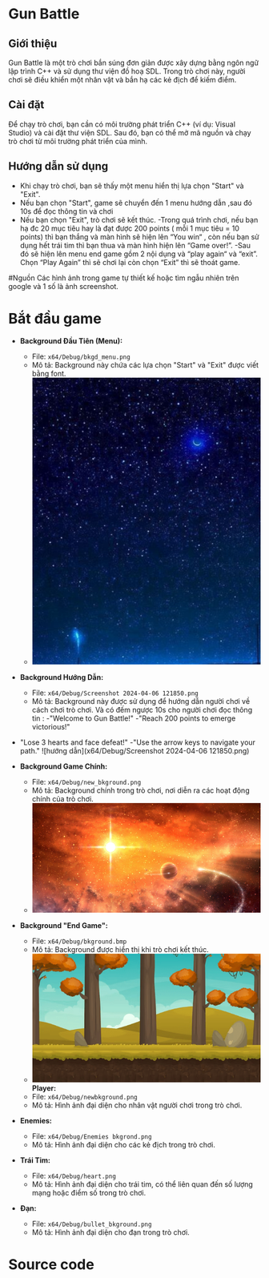 # Gun Battle

## Giới thiệu
Gun Battle là một trò chơi bắn súng đơn giản được xây dựng bằng ngôn ngữ lập trình C++ và sử dụng thư viện đồ hoạ SDL. Trong trò chơi này, người chơi sẽ điều khiển một nhân vật và bắn hạ các kẻ địch để kiếm điểm.

## Cài đặt
Để chạy trò chơi, bạn cần có môi trường phát triển C++ (ví dụ: Visual Studio) và cài đặt thư viện SDL. Sau đó, bạn có thể mở mã nguồn và chạy trò chơi từ môi trường phát triển của mình.

## Hướng dẫn sử dụng
- Khi chạy trò chơi, bạn sẽ thấy một menu hiển thị lựa chọn "Start" và "Exit".
- Nếu bạn chọn "Start", game sẽ chuyển đến 1 menu hướng dẫn ,sau đó 10s để đọc thông tin và chơi
- Nếu bạn chọn "Exit", trò chơi sẽ kết thúc.
-Trong quá trình chơi, nếu bạn hạ đc 20 mục tiêu hay là đạt được 200 points ( mỗi 1 mục tiêu = 10 points) thì bạn thắng và màn hình sẽ hiện lên “You win“ , còn nếu bạn sử dụng hết trái tim thì bạn thua và màn hình hiện lên “Game over!”.
-Sau đó sẽ hiện lên menu end game gồm 2 nội dụng và “play again“ và “exit”. Chọn “Play Again” thì sẽ chơi lại còn chọn “Exit” thì sẽ thoát game.

#Nguồn 
Các hình ảnh trong game tự thiết kế hoặc tìm ngẫu nhiên trên google và 1 số là ảnh screenshot.


# Bắt đầu game
- **Background Đầu Tiên (Menu):** 
  - File: `x64/Debug/bkgd_menu.png`
  - Mô tả: Background này chứa các lựa chọn "Start" và "Exit" được viết bằng font.
  - ![bkgd_menu](x64/Debug/bkgd_menu.png)
- **Background Hướng Dẫn:**
  - File: `x64/Debug/Screenshot 2024-04-06 121850.png`
  - Mô tả: Background này được sử dụng để hướng dẫn người chơi về cách chơi trò chơi. Và có đếm ngược 10s cho người chơi đọc thông tin : 
-"Welcome to Gun Battle!"
-"Reach 200 points to emerge victorious!"
- "Lose 3 hearts and face defeat!"
 -"Use the arrow keys to navigate your path."
   ![hướng dẫn](x64/Debug/Screenshot 2024-04-06 121850.png)
- **Background Game Chính:**
  - File: `x64/Debug/new_bkground.png`
  - Mô tả: Background chính trong trò chơi, nơi diễn ra các hoạt động chính của trò chơi.
  -  ![game chính](x64/Debug/new_bkground.png)
- **Background "End Game":**
  - File: `x64/Debug/bkground.bmp`
  - Mô tả: Background được hiển thị khi trò chơi kết thúc.
  - ![end game](x64/Debug/bkground.bmp)
**Player:**
  - File: `x64/Debug/newbkground.png`
  - Mô tả: Hình ảnh đại diện cho nhân vật người chơi trong trò chơi.
- **Enemies:**
  - File: `x64/Debug/Enemies bkgrond.png`
  - Mô tả: Hình ảnh đại diện cho các kẻ địch trong trò chơi.

- **Trái Tim:**
  - File: `x64/Debug/heart.png`
  - Mô tả: Hình ảnh đại diện cho trái tim, có thể liên quan đến số lượng mạng hoặc điểm số trong trò chơi.

- **Đạn:**
  - File: `x64/Debug/bullet_bkground.png`
  - Mô tả: Hình ảnh đại diện cho đạn trong trò chơi.
# Source code

